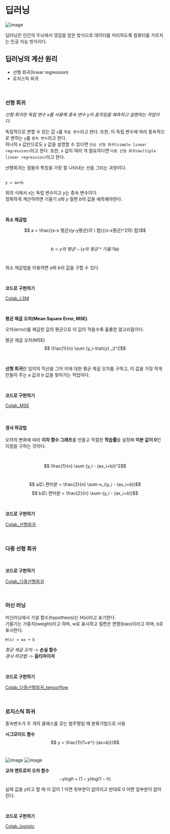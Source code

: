 # 딥러닝

![image](https://thebook.io/img/080324/018.jpg)

딥러닝은 인간의 두뇌에서 영감을 얻은 방식으로 데이터를 처리하도록 컴퓨터를 가르치는 인공 지능 방식이다.


## 딥러닝의 계산 원리
- 선형 회귀(linear regression)
- 로지스틱 회귀

<br>

### 선형 회귀

*선형 회귀란 독립 변수 x를 사용해 종속 변수 y의 움직임을 예측하고 설명하는 작업이다.*   

독립적으로 변할 수 있는 값 `x`를 `독립 변수`라고 한다. 또한, 이 독립 변수에 따라 종속적으로 변하는 `y`를 `종속 변수`라고 한다.    
하나의 x 값만으로도 y 값을 설명할 수 있다면 `단순 선형 회귀(simple linear regression)`라고 한다. 또한, x 값이 여러 개 필요하다면 `다중 선형 회귀(multiple linear regression)`라고 한다.

선형회귀는 점들의 특징을 가장 잘 나타내는 선을 그리는 과정이다.   
<br>

    y = ax+b


위의 식에서 *x*는 독립 변수이고 *y*는 종속 변수이다.  
정확하게 계산하려면 기울기 *a*와 *y* 절편 *b*의 값을 예측해야한다.

<br>

**최소 제곱법**

$$ a = \frac{(x-x 평균)(y-y평균)의  \ 합}{(x-x평균)^2의\ 합}$$
<br>

$$b = y의\ 평균 - (x의\ 평균 * 기울기 a)$$
<br>

최소 제곱법을 이용하면 *a*와 *b*의 값을 구할 수 있다.

<br>

**코드로 구현하기**

[Colab_LSM][colablink]

[colablink]: colab\LSM.ipynb

<br>


**평균 제곱 오차(Mean Square Error, MSE)**

오차(error)를 제곱한 값의 평균으로 이 값이 작을수록 훌륭한 알고리즘이다.

평균 제곱 오차(MSE) $$ \frac{1}{n}  \sum (y_i-\hat{y} _i)^2$$


<br>

**선형 회귀**란 임의의 직선을 그어 이에 대한 평균 제곱 오차를 구하고, 이 값을 가장 작게 만들어 주는 a 값과 b 값을 찾아가는 작업이다.

<br>

**코드로 구현하기**

[Colab_MSE][colablink]

[colablink]: colab\MSE.ipynb


<br>

#### 경사 하강법

오차의 변화에 따라 **이차 함수 그래프**를 만들고 적절한 **학습률**을 설정해 **미분 값이 0**인 지점을 구하는 것이다.

<br>

$$ \frac{1}{n}  \sum (y_i - (ax_i+b))^2$$
<br>

$$ a로\ 편미분 = \frac{2}{n} \sum-x_i(y_i - (ax_i+b))$$
$$ b로\ 편미분 = \frac{2}{n} \sum-(y_i - (ax_i+b))$$

<br>

**코드로 구현하기**

[Colab_선형회귀][colablink]

[colablink]: colab\선형회귀.ipynb

<br>

### 다중 선형 회귀

<br>

**코드로 구현하기**

[Colab_다중선형회귀][colablink]

[colablink]: colab\다중선형회귀.ipynb


<br>


### 머신 러닝
머신러닝에서 가설 함수(hypothesis)는 H(x)라고 표기한다.  
기울기는 가중치(weight)라고 하며, w로 표시하고 절편은 편향(bias)이라고 하며, b로 표시한다.  

    H(x) = wx + b

*평균 제곱 오차* -> **손실 함수**  
*경사 하강법* -> **옵티마이저**

<br>

**코드로 구현하기**

[Colab_다중선형회귀_tensorflow][colablink]

[colablink]: colab\다중선형회귀_텐서플로.ipynb

<br>

### 로지스틱 회귀
종속변수가 두 개의 클래스를 갖는 범주형일 때 분류기법으로 사용


**시그모이드 함수**
$$ y = \frac{1}{1+e^{-(ax+b)}}$$
<br>

![image](https://thebook.io/img/080324/102_2.jpg)
![image](https://thebook.io/img/080324/103.jpg)



**교차 엔트로피 오차 함수**
$$ -{ylogh + (1-y)log(1-h)} $$

실제 값을 *y*라고 할 때 이 값이 1 이면 뒷부분이 없어지고 반대로 0 이면 앞부분이 없어진다.

<br>

**코드로 구현하기**

[Colab_logistic][colablink]

[colablink]: colab\Logistic.ipynb

<br>
